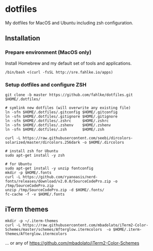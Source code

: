 # dotfiles
My dotfiles for MacOS and Ubuntu including zsh configuration.

## Installation

### Prepare environment (MacOS only)

Install Homebrew and my default set of tools and applications.

    /bin/bash <(curl -fsSL http://sre.fahlke.io/apps)

### Setup dotfiles and configure ZSH

    git clone -b master https://github.com/fahlke/dotfiles.git $HOME/.dotfiles/

    # symlink new dotfiles (will overwrite any existing file)
    ln -sfn $HOME/.dotfiles/.gitconfig $HOME/.gitconfig
    ln -sfn $HOME/.dotfiles/.gitignore $HOME/.gitignore
    ln -sfn $HOME/.dotfiles/.zshrc     $HOME/.zshrc
    ln -sfn $HOME/.dotfiles/.zshenv    $HOME/.zshenv
    ln -sfn $HOME/.dotfiles/.zsh       $HOME/.zsh

    curl -L https://raw.githubusercontent.com/seebi/dircolors-solarized/master/dircolors.256dark -o $HOME/.dircolors

    # install zsh for Ubuntu
    sudo apt-get install -y zsh
    
    # for Ubuntu
    sudo apt-get install -y unzip fontconfig
    mkdir -p $HOME/.fonts
    curl -L https://github.com/ryanoasis/nerd-fonts/releases/download/v2.0.0/SourceCodePro.zip -o /tmp/SourceCodePro.zip
    unzip /tmp/SourceCodePro.zip -d $HOME/.fonts/
    fc-cache -f -v $HOME/.fonts

## iTerm themes

    mkdir -p ~/.iterm-themes
    curl -L https://raw.githubusercontent.com/mbadolato/iTerm2-Color-Schemes/master/schemes/Afterglow.itermcolors  -o $HOME/.iterm-themes/Afterglow.itermcolors

... or any of https://github.com/mbadolato/iTerm2-Color-Schemes
 